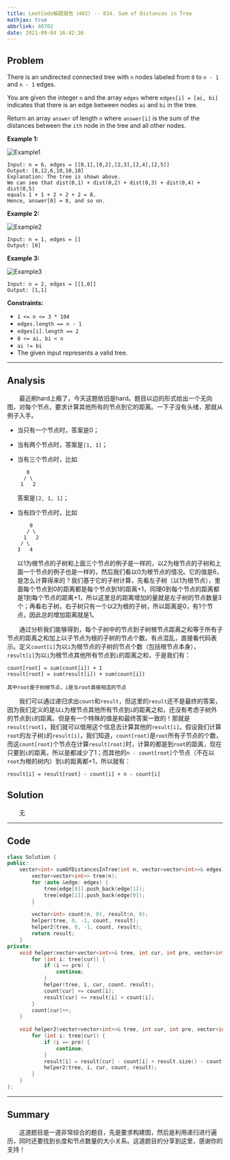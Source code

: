 ```yaml
---
title: LeetCode解题报告（402) -- 834. Sum of Distances in Tree
mathjax: true
abbrlink: 40702
date: 2021-09-04 16:42:36
---
```


## Problem

There is an undirected connected tree with `n` nodes labeled from `0` to `n - 1` and `n - 1` edges.

You are given the integer `n` and the array `edges` where `edges[i] = [ai, bi]` indicates that there is an edge between nodes `ai` and `bi` in the tree.

Return an array `answer` of length `n` where `answer[i]` is the sum of the distances between the `ith` node in the tree and all other nodes.

<!-- more -->

**Example 1:**

![Example1](https://assets.leetcode.com/uploads/2021/07/23/lc-sumdist1.jpg)

```
Input: n = 6, edges = [[0,1],[0,2],[2,3],[2,4],[2,5]]
Output: [8,12,6,10,10,10]
Explanation: The tree is shown above.
We can see that dist(0,1) + dist(0,2) + dist(0,3) + dist(0,4) + dist(0,5)
equals 1 + 1 + 2 + 2 + 2 = 8.
Hence, answer[0] = 8, and so on.
```

**Example 2:**

![Example2](https://assets.leetcode.com/uploads/2021/07/23/lc-sumdist2.jpg)

```
Input: n = 1, edges = []
Output: [0]
```

**Example 3:**

![Example3](https://assets.leetcode.com/uploads/2021/07/23/lc-sumdist3.jpg)

```
Input: n = 2, edges = [[1,0]]
Output: [1,1]
```

**Constraints:**

- `1 <= n <= 3 * 104`
- `edges.length == n - 1`
- `edges[i].length == 2`
- `0 <= ai, bi < n`
- `ai != bi`
- The given input represents a valid tree.

------

## Analysis

&emsp;&emsp;最近刷hard上瘾了，今天这题依旧是hard。题目以边的形式给出一个无向图，对每个节点，要求计算其他所有的节点到它的距离。一下子没有头绪，那就从例子入手。

+ 当只有一个节点时，答案是0；

+ 当有两个节点时，答案是`[1, 1]`；

+ 当有三个节点时，比如

  ``` 
     0
    / \
   1   2
  ```

  答案是`[2, 1, 1]`；

+ 当有四个节点时，比如

  ```
      0
     / \
    1   2
   / \
  3   4
  ```

  以1为根节点的子树和上面三个节点的例子是一样的，以2为根节点的子树和上面一个节点的例子也是一样的，然后我们看以0为根节点的情况。它的值是6，是怎么计算得来的？我们基于它的子树计算，先看左子树（以1为根节点），里面每个节点到0的距离都是每个节点到1的距离+1，同理0到每个节点的距离都是1到每个节点的距离+1，所以这里总的距离增加的量就是左子树的节点数量3个；再看右子树，右子树只有一个以2为根的子树，所以距离是0，有1个节点，因此总的增加距离就是1。

&emsp;&emsp;通过分析我们能够得到，每个子树中的节点到子树根节点距离之和等于所有子节点的距离之和加上以子节点为根的子树的节点个数。有点混乱，直接看代码表示。定义`count[i]`为以`i`为根节点的子树的节点个数（包括根节点本身），`result[i]`为以`i`为根节点其他所有节点到`i`的距离之和，于是我们有：

```
count[root] = sum(count[i]) + 1
result[root] = sum(result[i]) + sum(count[i])

其中root是子树根节点，i是与root直接相连的节点
```

&emsp;&emsp;我们可以通过递归求出`count`和`result`，但这里的`result`还不是最终的答案，因为我们定义的是以`i`为根节点其他所有节点到`i`的距离之和，还没有考虑子树外的节点到`i`的距离。但是有一个特殊的值是和最终答案一致的！那就是`result[root]`，我们就可以借用这个信息去计算其他的`result[i]`。假设我们计算`root`的左子树`i`的`result[i]`，我们知道，`count[root]`是`root`所有子节点的个数，而这`count[root]`个节点在计算`result[root]`时，计算的都是到`root`的距离，现在只要到`i`的距离，所以是都减少了1；而其他的`n - count[root]`个节点（不在以`root`为根的树内）到`i`的距离都+1，所以就有：

```
result[i] = result[root] - count[i] + n - count[i]
```

## Solution

&emsp;&emsp;无

------

## Code

```c++
class Solution {
public:
    vector<int> sumOfDistancesInTree(int n, vector<vector<int>>& edges) {
        vector<vector<int>> tree(n);
        for (auto &edge: edges) {
            tree[edge[0]].push_back(edge[1]);
            tree[edge[1]].push_back(edge[0]);
        }
        
        vector<int> count(n, 0), result(n, 0);
        helper(tree, 0, -1, count, result);
        helper2(tree, 0, -1, count, result);
        return result;
    }
private:
    void helper(vector<vector<int>>& tree, int cur, int pre, vector<int> &count, vector<int> &result) {
        for (int i: tree[cur]) {
            if (i == pre) {
                continue;
            }
            helper(tree, i, cur, count, result);
            count[cur] += count[i];
            result[cur] += result[i] + count[i];
        }
        count[cur]++;
    }
    
    void helper2(vector<vector<int>>& tree, int cur, int pre, vector<int> &count, vector<int> &result) {
        for (int i: tree[cur]) {
            if (i == pre) {
                continue;
            }
            result[i] = result[cur] - count[i] + result.size() - count[i];
            helper2(tree, i, cur, count, result);
        }
    }
};
```

------

## Summary

&emsp;&emsp;这道题目是一道非常综合的题目，先是要求构建图，然后是利用递归进行遍历，同时还要找到长度和节点数量的大小关系。这道题目的分享到这里，感谢你的支持！
